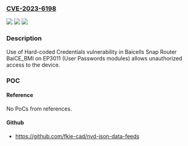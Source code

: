 ### [CVE-2023-6198](https://cve.mitre.org/cgi-bin/cvename.cgi?name=CVE-2023-6198)
![](https://img.shields.io/static/v1?label=Product&message=Snap%20Router&color=blue)
![](https://img.shields.io/static/v1?label=Version&message=1.3.5.6%3C%3D%20BaiCE_BMI_1.3.5.10_NAC%20&color=brighgreen)
![](https://img.shields.io/static/v1?label=Vulnerability&message=CWE-798%20Use%20of%20Hard-coded%20Credentials&color=brighgreen)

### Description

Use of Hard-coded Credentials vulnerability in Baicells Snap Router BaiCE_BMI on EP3011 (User Passwords modules) allows unauthorized access to the device.

### POC

#### Reference
No PoCs from references.

#### Github
- https://github.com/fkie-cad/nvd-json-data-feeds

